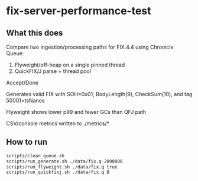 # fix-server-performance-test

## What this does
Compare two ingestion/processing paths for FIX.4.4 using Chronicle Queue:
1) Flyweight/off-heap on a single pinned thread
2) QuickFIX/J parse + thread pool

Accept/Done

Generates valid FIX with SOH=0x01, BodyLength(9), CheckSum(10), and tag 50001=tsNanos

Flyweight shows lower p99 and fewer GCs than QFJ path

CSV/console metrics written to ./metrics/*

## How to run
```bash
scripts/clean_queue.sh
scripts/run_generate.sh ./data/fix.q 2000000
scripts/run_flyweight.sh ./data/fix.q true
scripts/run_quickfixj.sh ./data/fix.q 8
